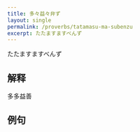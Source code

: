 ```yaml
---
title: 多々益々弁ず
layout: single
permalink: /proverbs/tatamasu-ma-subenzu
excerpt: たたますますべんず
---
```


たたますますべんず

## 解释

多多益善

## 例句

